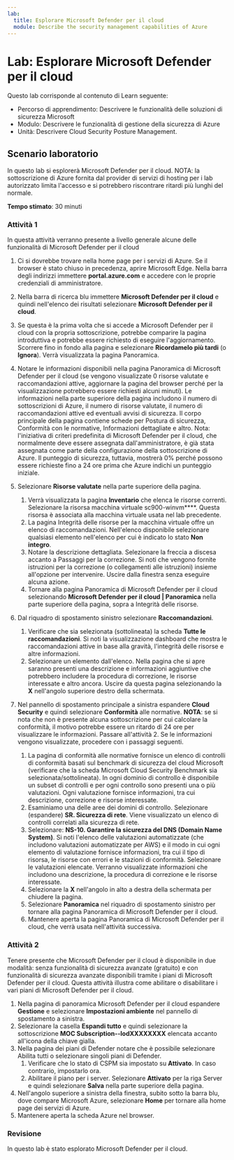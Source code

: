 ```yaml
---
lab:
  title: Esplorare Microsoft Defender per il cloud
  module: Describe the security management capabilities of Azure
---
```


# Lab: Esplorare Microsoft Defender per il cloud

Questo lab corrisponde al contenuto di Learn seguente:

- Percorso di apprendimento: Descrivere le funzionalità delle soluzioni di sicurezza Microsoft
- Modulo: Descrivere le funzionalità di gestione della sicurezza di Azure
- Unità: Descrivere Cloud Security Posture Management.

## Scenario laboratorio

In questo lab si esplorerà Microsoft Defender per il cloud.  NOTA: la sottoscrizione di Azure fornita dal provider di servizi di hosting per i lab autorizzato limita l'accesso e si potrebbero riscontrare ritardi più lunghi del normale.

**Tempo stimato**: 30 minuti

### Attività 1

In questa attività verranno presente a livello generale alcune delle funzionalità di Microsoft Defender per il cloud

1. Ci si dovrebbe trovare nella home page per i servizi di Azure.  Se il browser è stato chiuso in precedenza, aprire Microsoft Edge. Nella barra degli indirizzi immettere **portal.azure.com** e accedere con le proprie credenziali di amministratore.

1. Nella barra di ricerca blu immettere **Microsoft Defender per il cloud** e quindi nell'elenco dei risultati selezionare **Microsoft Defender per il cloud**.

1. Se questa è la prima volta che si accede a Microsoft Defender per il cloud con la propria sottoscrizione, potrebbe comparire la pagina introduttiva e potrebbe essere richiesto di eseguire l'aggiornamento.  Scorrere fino in fondo alla pagina e selezionare **Ricordamelo più tardi** (o **Ignora**).  Verrà visualizzata la pagina Panoramica.

1. Notare le informazioni disponibili nella pagina Panoramica di Microsoft Defender per il cloud (se vengono visualizzate 0 risorse valutate e raccomandazioni attive, aggiornare la pagina del browser perché per la visualizzazione potrebbero essere richiesti alcuni minuti).  Le informazioni nella parte superiore della pagina includono il numero di sottoscrizioni di Azure, il numero di risorse valutate, il numero di raccomandazioni attive ed eventuali avvisi di sicurezza.  Il corpo principale della pagina contiene schede per Postura di sicurezza, Conformità con le normative, Informazioni dettagliate e altro.  Nota: l'iniziativa di criteri predefinita di Microsoft Defender per il cloud, che normalmente deve essere assegnata dall'amministratore, è già stata assegnata come parte della configurazione della sottoscrizione di Azure. Il punteggio di sicurezza, tuttavia, mostrerà 0% perché possono essere richieste fino a 24 ore prima che Azure indichi un punteggio iniziale.

1. Selezionare **Risorse valutate** nella parte superiore della pagina. 
    1. Verrà visualizzata la pagina **Inventario** che elenca le risorse correnti. Selezionare la risorsa macchina virtuale sc900-winvm****. Questa risorsa è associata alla macchina virtuale usata nel lab precedente.
    1. La pagina Integrità delle risorse per la macchina virtuale offre un elenco di raccomandazioni.  Nell'elenco disponibile selezionare qualsiasi elemento nell'elenco per cui è indicato lo stato **Non integro**.
    1. Notare la descrizione dettagliata.  Selezionare la freccia a discesa accanto a Passaggi per la correzione. Si noti che vengono fornite istruzioni per la correzione (o collegamenti alle istruzioni) insieme all'opzione per intervenire.  Uscire dalla finestra senza eseguire alcuna azione.
    1. Tornare alla pagina Panoramica di Microsoft Defender per il cloud selezionando **Microsoft Defender per il cloud | Panoramica** nella parte superiore della pagina, sopra a Integrità delle risorse.

1. Dal riquadro di spostamento sinistro selezionare **Raccomandazioni**.  
    1. Verificare che sia selezionata (sottolineata) la scheda **Tutte le raccomandazioni**.  Si noti la visualizzazione dashboard che mostra le raccomandazioni attive in base alla gravità, l'integrità delle risorse e altre informazioni.
    1. Selezionare un elemento dall'elenco.  Nella pagina che si apre saranno presenti una descrizione e informazioni aggiuntive che potrebbero includere la procedura di correzione, le risorse interessate e altro ancora. Uscire da questa pagina selezionando la **X** nell'angolo superiore destro della schermata.

1. Nel pannello di spostamento principale a sinistra espandere **Cloud Security** e quindi selezionare **Conformità** alle normative.  **NOTA**: se si nota che non è presente alcuna sottoscrizione per cui calcolare la conformità, il motivo potrebbe essere un ritardo di 24 ore per visualizzare le informazioni. Passare all'attività 2.  Se le informazioni vengono visualizzate, procedere con i passaggi seguenti.
    1. La pagina di conformità alle normative fornisce un elenco di controlli di conformità basati sul benchmark di sicurezza del cloud Microsoft (verificare che la scheda Microsoft Cloud Security Benchmark sia selezionata/sottolineata). In ogni dominio di controllo è disponibile un subset di controlli e per ogni controllo sono presenti una o più valutazioni. Ogni valutazione fornisce informazioni, tra cui descrizione, correzione e risorse interessate.
    1. Esaminiamo una delle aree dei domini di controllo. Selezionare (espandere) **SR. Sicurezza di rete**. Viene visualizzato un elenco di controlli correlati alla sicurezza di rete.
    1. Selezionare: **NS-10. Garantire la sicurezza del DNS (Domain Name System)**. Si noti l'elenco delle valutazioni automatizzate (che includono valutazioni automatizzate per AWS) e il modo in cui ogni elemento di valutazione fornisce informazioni, tra cui il tipo di risorsa, le risorse con errori e le stazioni di conformità. Selezionare le valutazioni elencate.  Verranno visualizzate informazioni che includono una descrizione, la procedura di correzione e le risorse interessate.
    1. Selezionare la **X** nell'angolo in alto a destra della schermata per chiudere la pagina.
    1. Selezionare **Panoramica** nel riquadro di spostamento sinistro per tornare alla pagina Panoramica di Microsoft Defender per il cloud.
    1. Mantenere aperta la pagina Panoramica di Microsoft Defender per il cloud, che verrà usata nell'attività successiva.

### Attività 2

Tenere presente che Microsoft Defender per il cloud è disponibile in due modalità: senza funzionalità di sicurezza avanzate (gratuito) e con funzionalità di sicurezza avanzate disponibili tramite i piani di Microsoft Defender per il cloud. Questa attività illustra come abilitare o disabilitare i vari piani di Microsoft Defender per il cloud.

1. Nella pagina di panoramica Microsoft Defender per il cloud espandere **Gestione** e selezionare **Impostazioni ambiente** nel pannello di spostamento a sinistra.
1. Selezionare la casella **Espandi tutto** e quindi selezionare la sottoscrizione **MOC Subscription--lodXXXXXXXX** elencata accanto all'icona della chiave gialla.
1. Nella pagina dei piani di Defender notare che è possibile selezionare Abilita tutti o selezionare singoli piani di Defender. 
    1. Verificare che lo stato di CSPM sia impostato su **Attivato**. In caso contrario, impostarlo ora.  
    1. Abilitare il piano per i server.  Selezionare **Attivato** per la riga Server e quindi selezionare **Salva** nella parte superiore della pagina.
1. Nell'angolo superiore a sinistra della finestra, subito sotto la barra blu, dove compare Microsoft Azure, selezionare **Home** per tornare alla home page dei servizi di Azure.
1. Mantenere aperta la scheda Azure nel browser.

### Revisione

In questo lab è stato esplorato Microsoft Defender per il cloud.
